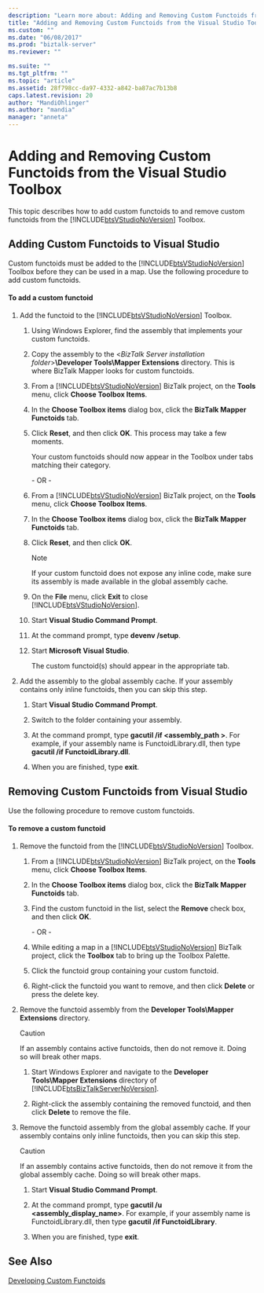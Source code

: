 ```yaml
---
description: "Learn more about: Adding and Removing Custom Functoids from the Visual Studio Toolbox"
title: "Adding and Removing Custom Functoids from the Visual Studio Toolbox | Microsoft Docs"
ms.custom: ""
ms.date: "06/08/2017"
ms.prod: "biztalk-server"
ms.reviewer: ""

ms.suite: ""
ms.tgt_pltfrm: ""
ms.topic: "article"
ms.assetid: 28f798cc-da97-4332-a842-ba87ac7b13b8
caps.latest.revision: 20
author: "MandiOhlinger"
ms.author: "mandia"
manager: "anneta"
---
```

# Adding and Removing Custom Functoids from the Visual Studio Toolbox
This topic describes how to add custom functoids to and remove custom functoids from the [!INCLUDE[btsVStudioNoVersion](../includes/btsvstudionoversion-md.md)] Toolbox.  
  
## Adding Custom Functoids to Visual Studio  
 Custom functoids must be added to the [!INCLUDE[btsVStudioNoVersion](../includes/btsvstudionoversion-md.md)] Toolbox before they can be used in a map. Use the following procedure to add custom functoids.  
  
#### To add a custom functoid  
  
1. Add the functoid to the [!INCLUDE[btsVStudioNoVersion](../includes/btsvstudionoversion-md.md)] Toolbox.  
  
   1. Using Windows Explorer, find the assembly that implements your custom functoids.  
  
   2. Copy the assembly to the \<*BizTalk Server installation folder*\>**\Developer Tools\Mapper Extensions** directory. This is where BizTalk Mapper looks for custom functoids.  
  
   3. From a [!INCLUDE[btsVStudioNoVersion](../includes/btsvstudionoversion-md.md)] BizTalk project, on the **Tools** menu, click **Choose Toolbox Items**.  
  
   4. In the **Choose Toolbox items** dialog box, click the **BizTalk Mapper Functoids** tab.  
  
   5. Click **Reset**, and then click **OK**. This process may take a few moments.  
  
       Your custom functoids should now appear in the Toolbox under tabs matching their category.  
  
      \- OR -  
  
   6. From a [!INCLUDE[btsVStudioNoVersion](../includes/btsvstudionoversion-md.md)] BizTalk project, on the **Tools** menu, click **Choose Toolbox Items**.  
  
   7. In the **Choose Toolbox items** dialog box, click the **BizTalk Mapper Functoids** tab.  
  
   8. Click **Reset**, and then click **OK**.  
  
      > [!NOTE]
      >  If your custom functoid does not expose any inline code, make sure its assembly is made available in the global assembly cache.  
  
   9. On the **File** menu, click **Exit** to close [!INCLUDE[btsVStudioNoVersion](../includes/btsvstudionoversion-md.md)].  
  
   10. Start **Visual Studio Command Prompt**.  
  
   11. At the command prompt, type **devenv /setup**.  
  
   12. Start **Microsoft Visual Studio**.  
  
        The custom functoid(s) should appear in the appropriate tab.  
  
2. Add the assembly to the global assembly cache. If your assembly contains only inline functoids, then you can skip this step.  
  
   1.  Start **Visual Studio Command Prompt**.  
  
   2.  Switch to the folder containing your assembly.  
  
   3.  At the command prompt, type **gacutil /if <assembly_path >**. For example, if your assembly name is FunctoidLibrary.dll, then type **gacutil /if FunctoidLibrary.dll**.  
  
   4.  When you are finished, type **exit**.  
  
## Removing Custom Functoids from Visual Studio  
 Use the following procedure to remove custom functoids.  
  
#### To remove a custom functoid  
  
1. Remove the functoid from the [!INCLUDE[btsVStudioNoVersion](../includes/btsvstudionoversion-md.md)] Toolbox.  
  
   1. From a [!INCLUDE[btsVStudioNoVersion](../includes/btsvstudionoversion-md.md)] BizTalk project, on the **Tools** menu, click **Choose Toolbox Items**.  
  
   2. In the **Choose Toolbox items** dialog box, click the **BizTalk Mapper Functoids** tab.  
  
   3. Find the custom functoid in the list, select the **Remove** check box, and then click **OK**.  
  
      \- OR -  
  
   4. While editing a map in a [!INCLUDE[btsVStudioNoVersion](../includes/btsvstudionoversion-md.md)] BizTalk project, click the **Toolbox** tab to bring up the Toolbox Palette.  
  
   5. Click the functoid group containing your custom functoid.  
  
   6. Right-click the functoid you want to remove, and then click **Delete** or press the delete key.  
  
2. Remove the functoid assembly from the **Developer Tools\Mapper Extensions** directory.  
  
   > [!CAUTION]
   >  If an assembly contains active functoids, then do not remove it. Doing so will break other maps.  
  
   1. Start Windows Explorer and navigate to the **Developer Tools\Mapper Extensions** directory of [!INCLUDE[btsBizTalkServerNoVersion](../includes/btsbiztalkservernoversion-md.md)].  
  
   2. Right-click the assembly containing the removed functoid, and then click **Delete** to remove the file.  
  
3. Remove the functoid assembly from the global assembly cache. If your assembly contains only inline functoids, then you can skip this step.  
  
   > [!CAUTION]
   >  If an assembly contains active functoids, then do not remove it from the global assembly cache. Doing so will break other maps.  
  
   1.  Start **Visual Studio Command Prompt**.  
  
   2.  At the command prompt, type **gacutil /u <assembly_display_name>**. For example, if your assembly name is FunctoidLibrary.dll, then type **gacutil /if FunctoidLibrary**.  
  
   3.  When you are finished, type **exit**.  
  
## See Also  
 [Developing Custom Functoids](../core/developing-custom-functoids.md)
